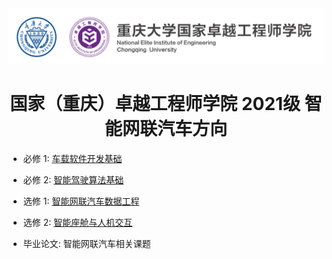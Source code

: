 <a href="https://eie.cqu.edu.cn/" target="_blank">
   <img src="./.vscode/CQU_EIE_Logo.svg">
</a>

<h1 align="center">
    国家（重庆）卓越工程师学院 2021级 智能网联汽车方向
</h1>


- 必修 1: [车载软件开发基础](./autoSoftDev/)

- 必修 2: [智能驾驶算法基础](./smartDriveAlgo/)

- 选修 1: [智能网联汽车数据工程](./dataEngineer/)

- 选修 2: [智能座舱与人机交互](./android/)

- 毕业论文: 智能网联汽车相关课题

<br>
